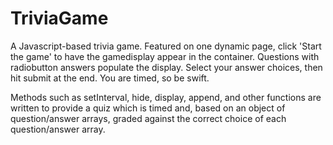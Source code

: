 # TriviaGame

A Javascript-based trivia game. Featured on one dynamic page, click 'Start the game' to have the gamedisplay appear in the container. Questions with radiobutton answers populate the display. Select your answer choices, then hit submit at the end. You are timed, so be swift.

Methods such as setInterval, hide, display, append, and other functions are written to provide a quiz which is timed and, based on an object of question/answer arrays, graded against the correct choice of each question/answer array.

